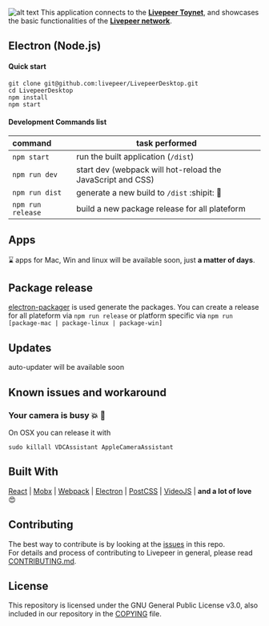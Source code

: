 ![alt text](https://github.com/buildog/LivepeerDesktop/raw/release/react/resources/github/logoWithPunchline.png)
This application connects to the **[Livepeer Toynet](https://github.com/livepeer/wiki/wiki/Toynet)**, and showcases the basic functionalities of the **[Livepeer network](https://livepeer.org)**.

## Electron (Node.js)

#### Quick start

```
git clone git@github.com:livepeer/LivepeerDesktop.git
cd LivepeerDesktop
npm install
npm start
```

#### Development Commands list

| command  | task performed  |
|:-----------| -----------|
| `npm start`   | run the built application (`/dist`) |
| `npm run dev` | start dev (webpack will hot-reload the JavaScript and CSS) |
| `npm run dist` | generate a new build to `/dist` :shipit: 🎉 |
| `npm run release` | build a new package release for all plateform |


## Apps
:hourglass:  apps for Mac, Win and linux will be available soon, just **a matter of days**.

## Package release

[electron-packager](https://github.com/electron-userland/electron-packager) is used generate the packages. You can create a release for all plateform via `npm run release` or platform specific via `npm run [package-mac | package-linux | package-win]`

## Updates

auto-updater will be available soon


## Known issues and workaround

### Your camera is busy :collision: :movie_camera:
On OSX you can release it with  
```
sudo killall VDCAssistant AppleCameraAssistant
```


## Built With
[React](https://facebook.github.io/react/) |
[Mobx](https://github.com/mobxjs/mobx) |
[Webpack](https://webpack.github.io/)  |
[Electron](https://github.com/electron/electron)  |
[PostCSS](https://github.com/postcss/postcss)  |
[VideoJS](http://videojs.com)  | **and a lot of love** 😍


## Contributing
The best way to contribute is by looking at the [issues](https://github.com/livepeer/LivepeerDesktop/issues) in this repo.  
For details and process of contributing to Livepeer in general, please read [CONTRIBUTING.md](https://github.com/livepeer/wiki/blob/master/CONTRIBUTING.md).

## License
This repository is licensed under the GNU General Public License v3.0, also included in our repository in the [COPYING](https://github.com/livepeer/LivepeerDesktop/blob/master/COPYING) file.
